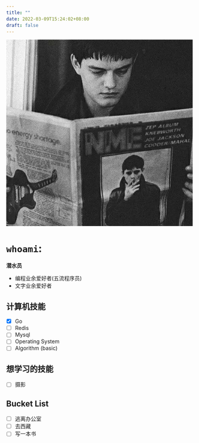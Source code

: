 ```yaml
---
title: ""
date: 2022-03-09T15:24:02+08:00
draft: false
---
```


![avatar](Ian.jpeg)

# `whoami`:

**潜水员**

- 编程业余爱好者(五流程序员)
- 文字业余爱好者


## 计算机技能
- [x] Go
- [ ] Redis
- [ ] Mysql
- [ ] Operating System
- [ ] Algorithm (basic)

## 想学习的技能

- [ ] 摄影

## Bucket List

- [ ] 逃离办公室
- [ ] 去西藏
- [ ] 写一本书
